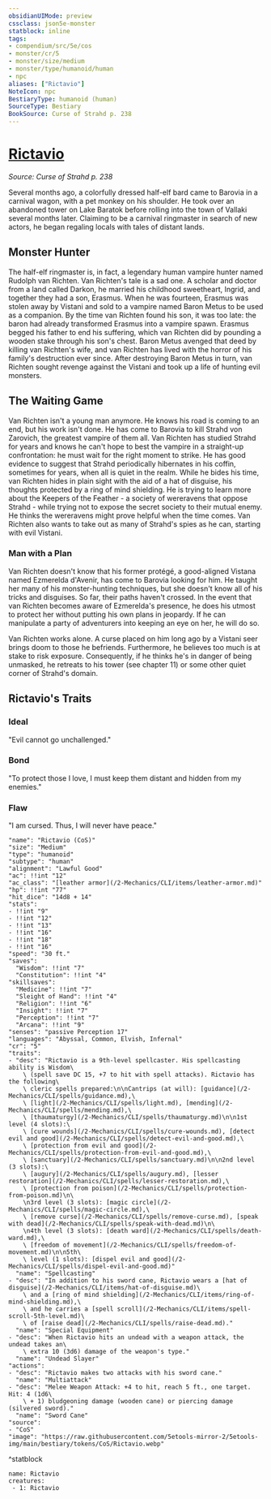 ```yaml
---
obsidianUIMode: preview
cssclass: json5e-monster
statblock: inline
tags:
- compendium/src/5e/cos
- monster/cr/5
- monster/size/medium
- monster/type/humanoid/human
- npc
aliases: ["Rictavio"]
NoteIcon: npc
BestiaryType: humanoid (human)
SourceType: Bestiary
BookSource: Curse of Strahd p. 238
---
```

# [Rictavio](2-Mechanics/CLI/bestiary/npc/rictavio-cos.md)
*Source: Curse of Strahd p. 238*  

Several months ago, a colorfully dressed half-elf bard came to Barovia in a carnival wagon, with a pet monkey on his shoulder. He took over an abandoned tower on Lake Baratok before rolling into the town of Vallaki several months later. Claiming to be a carnival ringmaster in search of new actors, he began regaling locals with tales of distant lands.

## Monster Hunter

The half-elf ringmaster is, in fact, a legendary human vampire hunter named Rudolph van Richten. Van Richten's tale is a sad one. A scholar and doctor from a land called Darkon, he married his childhood sweetheart, Ingrid, and together they had a son, Erasmus. When he was fourteen, Erasmus was stolen away by Vistani and sold to a vampire named Baron Metus to be used as a companion. By the time van Richten found his son, it was too late: the baron had already transformed Erasmus into a vampire spawn. Erasmus begged his father to end his suffering, which van Richten did by pounding a wooden stake through his son's chest. Baron Metus avenged that deed by killing van Richten's wife, and van Richten has lived with the horror of his family's destruction ever since. After destroying Baron Metus in turn, van Richten sought revenge against the Vistani and took up a life of hunting evil monsters.

## The Waiting Game

Van Richten isn't a young man anymore. He knows his road is coming to an end, but his work isn't done. He has come to Barovia to kill Strahd von Zarovich, the greatest vampire of them all. Van Richten has studied Strahd for years and knows he can't hope to best the vampire in a straight-up confrontation: he must wait for the right moment to strike. He has good evidence to suggest that Strahd periodically hibernates in his coffin, sometimes for years, when all is quiet in the realm. While he bides his time, van Richten hides in plain sight with the aid of a hat of disguise, his thoughts protected by a ring of mind shielding. He is trying to learn more about the Keepers of the Feather - a society of wereravens that oppose Strahd - while trying not to expose the secret society to their mutual enemy. He thinks the wereravens might prove helpful when the time comes. Van Richten also wants to take out as many of Strahd's spies as he can, starting with evil Vistani.

### Man with a Plan

 Van Richten doesn't know that his former protégé, a good-aligned Vistana named Ezmerelda d'Avenir, has come to Barovia looking for him. He taught her many of his monster-hunting techniques, but she doesn't know all of his tricks and disguises. So far, their paths haven't crossed. In the event that van Richten becomes aware of Ezmerelda's presence, he does his utmost to protect her without putting his own plans in jeopardy. If he can manipulate a party of adventurers into keeping an eye on her, he will do so.

Van Richten works alone. A curse placed on him long ago by a Vistani seer brings doom to those he befriends. Furthermore, he believes too much is at stake to risk exposure. Consequently, if he thinks he's in danger of being unmasked, he retreats to his tower (see chapter 11) or some other quiet corner of Strahd's domain.

## Rictavio's Traits

### Ideal

"Evil cannot go unchallenged."

### Bond

"To protect those I love, I must keep them distant and hidden from my enemies."

### Flaw

"I am cursed. Thus, I will never have peace."

```statblock
"name": "Rictavio (CoS)"
"size": "Medium"
"type": "humanoid"
"subtype": "human"
"alignment": "Lawful Good"
"ac": !!int "12"
"ac_class": "[leather armor](/2-Mechanics/CLI/items/leather-armor.md)"
"hp": !!int "77"
"hit_dice": "14d8 + 14"
"stats":
- !!int "9"
- !!int "12"
- !!int "13"
- !!int "16"
- !!int "18"
- !!int "16"
"speed": "30 ft."
"saves":
  "Wisdom": !!int "7"
  "Constitution": !!int "4"
"skillsaves":
  "Medicine": !!int "7"
  "Sleight of Hand": !!int "4"
  "Religion": !!int "6"
  "Insight": !!int "7"
  "Perception": !!int "7"
  "Arcana": !!int "9"
"senses": "passive Perception 17"
"languages": "Abyssal, Common, Elvish, Infernal"
"cr": "5"
"traits":
- "desc": "Rictavio is a 9th-level spellcaster. His spellcasting ability is Wisdom\
    \ (spell save DC 15, +7 to hit with spell attacks). Rictavio has the following\
    \ cleric spells prepared:\n\nCantrips (at will): [guidance](/2-Mechanics/CLI/spells/guidance.md),\
    \ [light](/2-Mechanics/CLI/spells/light.md), [mending](/2-Mechanics/CLI/spells/mending.md),\
    \ [thaumaturgy](/2-Mechanics/CLI/spells/thaumaturgy.md)\n\n1st level (4 slots):\
    \ [cure wounds](/2-Mechanics/CLI/spells/cure-wounds.md), [detect evil and good](/2-Mechanics/CLI/spells/detect-evil-and-good.md),\
    \ [protection from evil and good](/2-Mechanics/CLI/spells/protection-from-evil-and-good.md),\
    \ [sanctuary](/2-Mechanics/CLI/spells/sanctuary.md)\n\n2nd level (3 slots):\
    \ [augury](/2-Mechanics/CLI/spells/augury.md), [lesser restoration](/2-Mechanics/CLI/spells/lesser-restoration.md),\
    \ [protection from poison](/2-Mechanics/CLI/spells/protection-from-poison.md)\n\
    \n3rd level (3 slots): [magic circle](/2-Mechanics/CLI/spells/magic-circle.md),\
    \ [remove curse](/2-Mechanics/CLI/spells/remove-curse.md), [speak with dead](/2-Mechanics/CLI/spells/speak-with-dead.md)\n\
    \n4th level (3 slots): [death ward](/2-Mechanics/CLI/spells/death-ward.md),\
    \ [freedom of movement](/2-Mechanics/CLI/spells/freedom-of-movement.md)\n\n5th\
    \ level (1 slots): [dispel evil and good](/2-Mechanics/CLI/spells/dispel-evil-and-good.md)"
  "name": "Spellcasting"
- "desc": "In addition to his sword cane, Rictavio wears a [hat of disguise](/2-Mechanics/CLI/items/hat-of-disguise.md)\
    \ and a [ring of mind shielding](/2-Mechanics/CLI/items/ring-of-mind-shielding.md),\
    \ and he carries a [spell scroll](/2-Mechanics/CLI/items/spell-scroll-5th-level.md)\
    \ of [raise dead](/2-Mechanics/CLI/spells/raise-dead.md)."
  "name": "Special Equipment"
- "desc": "When Rictavio hits an undead with a weapon attack, the undead takes an\
    \ extra 10 (3d6) damage of the weapon's type."
  "name": "Undead Slayer"
"actions":
- "desc": "Rictavio makes two attacks with his sword cane."
  "name": "Multiattack"
- "desc": "Melee Weapon Attack: +4 to hit, reach 5 ft., one target. Hit: 4 (1d6\
    \ + 1) bludgeoning damage (wooden cane) or piercing damage (silvered sword)."
  "name": "Sword Cane"
"source":
- "CoS"
"image": "https://raw.githubusercontent.com/5etools-mirror-2/5etools-img/main/bestiary/tokens/CoS/Rictavio.webp"
```
^statblock

```encounter-table
name: Rictavio
creatures:
 - 1: Rictavio
```